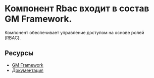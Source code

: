 # Компонент Rbac входит в состав GM Framework.

Компонент обеспечивает управление доступом на основе ролей (RBAC).

## Ресурсы
- [GM Framework](https://apps.gearmagic.ru/framework)
- [Документация](https://apps.gearmagic.ru/component/framework-rbac)
